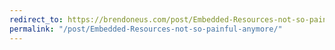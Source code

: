 ```yaml
---
redirect_to: https://brendoneus.com/post/Embedded-Resources-not-so-painful-anymore/
permalink: "/post/Embedded-Resources-not-so-painful-anymore/"
---
```

